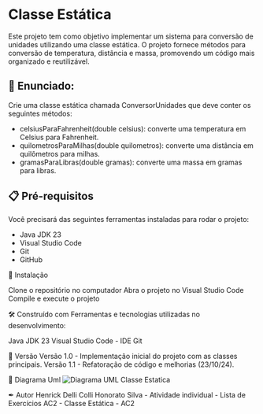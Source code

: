 # Classe Estática

Este projeto tem como objetivo implementar um sistema para conversão de unidades utilizando uma classe estática. O projeto fornece métodos para conversão de temperatura, distância e massa, promovendo um código mais organizado e reutilizável.

## 🚀 Enunciado:
Crie uma classe estática chamada ConversorUnidades que deve conter os seguintes métodos:

- celsiusParaFahrenheit(double celsius): converte uma temperatura em Celsius para Fahrenheit.
- quilometrosParaMilhas(double quilometros): converte uma distância em quilômetros para milhas.
- gramasParaLibras(double gramas): converte uma massa em gramas para libras.

## 📋 Pré-requisitos
Você precisará das seguintes ferramentas instaladas para rodar o projeto:

- Java JDK 23
- Visual Studio Code
- Git
- GitHub

🔧 Instalação

Clone o repositório no  computador
Abra o projeto no Visual Studio Code
Compile e execute o projeto

🛠 Construído com
Ferramentas e tecnologias utilizadas no desenvolvimento:

Java JDK 23 
Visual Studio Code - IDE 
Git

📌 Versão
Versão 1.0 - Implementação inicial do projeto com as classes principais.
Versão 1.1 - Refatoração de código e melhorias (23/10/24).

📌 Diagrama Uml
![Diagrama UML Classe Estatica](https://github.com/user-attachments/assets/f8c97a90-290c-44c5-b4f6-68018060d360)

✒ Autor
Henrick Delli Colli Honorato Silva - Atividade individual - Lista de Exercícios AC2 - Classe Estática - AC2


